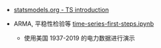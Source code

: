 
- [statsmodels.org - TS introduction](https://www.statsmodels.org/dev/examples/index.html#time-series-analysis)

- ARMA, 平稳性检验等 [time-series-first-steps.ipynb](https://github.com/kirenz/time-series-analysis/blob/master/time-series-first-steps.ipynb)
  - 使用美国 1937-2019 的电力数据进行演示

